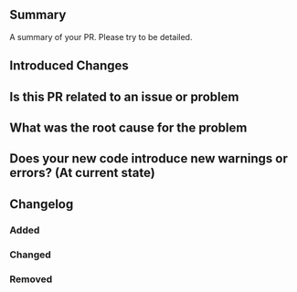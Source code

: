 ## Summary

A summary of your PR. Please try to be detailed.

## Introduced Changes

<!---
Please explain the introduced changes and how they matter
-->

## Is this PR related to an issue or problem

<!---
For example a github issue or a general problem
-->

## What was the root cause for the problem

<!---
Please explain the root cause of the problem. Remove if unnecessary 
-->

## Does your new code introduce new warnings or errors? (At current state)

<!---
CodeQL, Tests and while running
-->

## Changelog

<!---
Changelog, which explains new additions or changes. Minor changes should only
be included if they matter or have a big influence on the code/project
-->

### Added

### Changed

### Removed